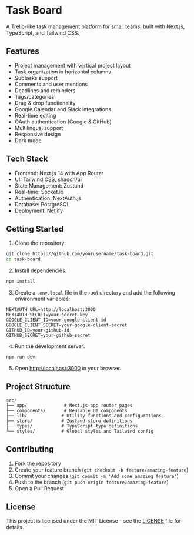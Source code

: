 # Task Board

A Trello-like task management platform for small teams, built with Next.js, TypeScript, and Tailwind CSS.

## Features

- Project management with vertical project layout
- Task organization in horizontal columns
- Subtasks support
- Comments and user mentions
- Deadlines and reminders
- Tags/categories
- Drag & drop functionality
- Google Calendar and Slack integrations
- Real-time editing
- OAuth authentication (Google & GitHub)
- Multilingual support
- Responsive design
- Dark mode

## Tech Stack

- Frontend: Next.js 14 with App Router
- UI: Tailwind CSS, shadcn/ui
- State Management: Zustand
- Real-time: Socket.io
- Authentication: NextAuth.js
- Database: PostgreSQL
- Deployment: Netlify

## Getting Started

1. Clone the repository:
```bash
git clone https://github.com/yourusername/task-board.git
cd task-board
```

2. Install dependencies:
```bash
npm install
```

3. Create a `.env.local` file in the root directory and add the following environment variables:
```env
NEXTAUTH_URL=http://localhost:3000
NEXTAUTH_SECRET=your-secret-key
GOOGLE_CLIENT_ID=your-google-client-id
GOOGLE_CLIENT_SECRET=your-google-client-secret
GITHUB_ID=your-github-id
GITHUB_SECRET=your-github-secret
```

4. Run the development server:
```bash
npm run dev
```

5. Open [http://localhost:3000](http://localhost:3000) in your browser.

## Project Structure

```
src/
├── app/              # Next.js app router pages
├── components/       # Reusable UI components
├── lib/             # Utility functions and configurations
├── store/           # Zustand store definitions
├── types/           # TypeScript type definitions
└── styles/          # Global styles and Tailwind config
```

## Contributing

1. Fork the repository
2. Create your feature branch (`git checkout -b feature/amazing-feature`)
3. Commit your changes (`git commit -m 'Add some amazing feature'`)
4. Push to the branch (`git push origin feature/amazing-feature`)
5. Open a Pull Request

## License

This project is licensed under the MIT License - see the [LICENSE](LICENSE) file for details. 